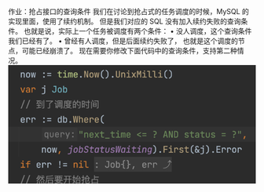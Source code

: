 作业：抢占接口的查询条件
我们在讨论到抢占式的任务调度的时候，MySQL 的实现里面，使用了续约机制。
但是我们对应的 SQL 没有加入续约失败的查询条件。
也就是说，实际上一个任务被调度有两个条件：
• 没人调度，这个查询条件我们已经有了。
• 曾经有人调度，但是后面续约失败了， 也就是这个调度的节点，可能已经崩溃了。
现在需要你修改下面代码中的查询条件，支持第二种情况。
![img.png](img.png)
